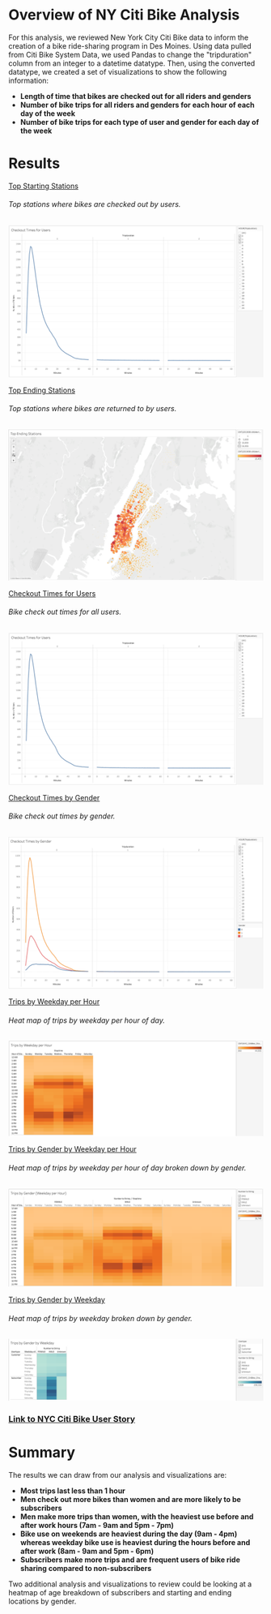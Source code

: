 # **Overview of NY Citi Bike Analysis**
For this analysis, we reviewed New York City Citi Bike data to inform the creation of a bike ride-sharing program in Des Moines. Using data pulled from Citi Bike System Data, we used Pandas to change the "tripduration" column from an integer to a datetime datatype. Then, using the converted datatype, we created a set of visualizations to show the following information:

* **Length of time that bikes are checked out for all riders and genders**
* **Number of bike trips for all riders and genders for each hour of each day of the week**
* **Number of bike trips for each type of user and gender for each day of the week**

# **Results**
[Top Starting Stations](https://public.tableau.com/app/profile/pa.lor/viz/TopStartingStations_16486124235240/TopStartingStations)
###### *Top stations where bikes are checked out by users.*
![](Resources/Checkout%20Times%20for%20Users.png)

[Top Ending Stations](https://public.tableau.com/app/profile/pa.lor/viz/TopEndingStations/TopEndingStations)
###### *Top stations where bikes are returned to by users.*
![](Resources/Top%20Ending%20Stations.png)

[Checkout Times for Users](https://public.tableau.com/app/profile/pa.lor/viz/CheckoutTimesforUsers_16486112912370/CheckoutTimesforUsers)
###### *Bike check out times for all users.*
![](Resources/Checkout%20Times%20for%20Users.png)

[Checkout Times by Gender](https://public.tableau.com/app/profile/pa.lor/viz/CheckoutTimesforUsers_16486112912370/CheckoutTimesbyGender?publish=yes)
###### *Bike check out times by gender.*
![](Resources/Checkout%20Times%20by%20Gender.png)

[Trips by Weekday per Hour](https://public.tableau.com/app/profile/pa.lor/viz/TripsbyWeekdayperHour_16486116101220/TripsbyWeekdayperHour)
###### *Heat map of trips by weekday per hour of day.*
![](Resources/Trips%20by%20Weekday%20per%20Hour.png)

[Trips by Gender by Weekday per Hour](https://public.tableau.com/app/profile/pa.lor/viz/TripsbyGenderWeekdayperHour_16486117571900/TripsbyGenderWeekdayperHour)
###### *Heat map of trips by weekday per hour of day broken down by gender.*
![](Resources/Trips%20by%20Gender%20(Weekday%20per%20Hour).png)

[Trips by Gender by Weekday](https://public.tableau.com/app/profile/pa.lor/viz/CitiBikeChallenge_16486105928040/TripsbyGenderbyWeekday)
###### *Heat map of trips by weekday broken down by gender.*
![](Resources/Trips%20by%20Gender%20by%20Weekday.png)

### **[Link to NYC Citi Bike User Story](https://public.tableau.com/app/profile/pa.lor/viz/NYCCitiBikeUserStory/NYCCitiBikeUserStory?publish=yes)**

# **Summary**

The results we can draw from our analysis and visualizations are:
* **Most trips last less than 1 hour**
* **Men check out more bikes than women and are more likely to be subscribers**
* **Men make more trips than women, with the heaviest use before and after work hours (7am - 9am and 5pm - 7pm)**
* **Bike use on weekends are heaviest during the day (9am - 4pm) whereas weekday bike use is heaviest during the hours before and after work (8am - 9am and 5pm - 6pm)**
* **Subscribers make more trips and are frequent users of bike ride sharing compared to non-subscribers**

Two additional analysis and visualizations to review could be looking at a heatmap of age breakdown of subscribers and starting and ending locations by gender.
